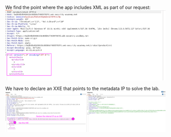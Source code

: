 We find the point where the app includes XML as part of our request:
![](imgs/xxe_ssrf.png)

We have to declare an XXE that points to the metadata IP to solve the lab.
![](imgs/xxe_ssrf-1.png)

